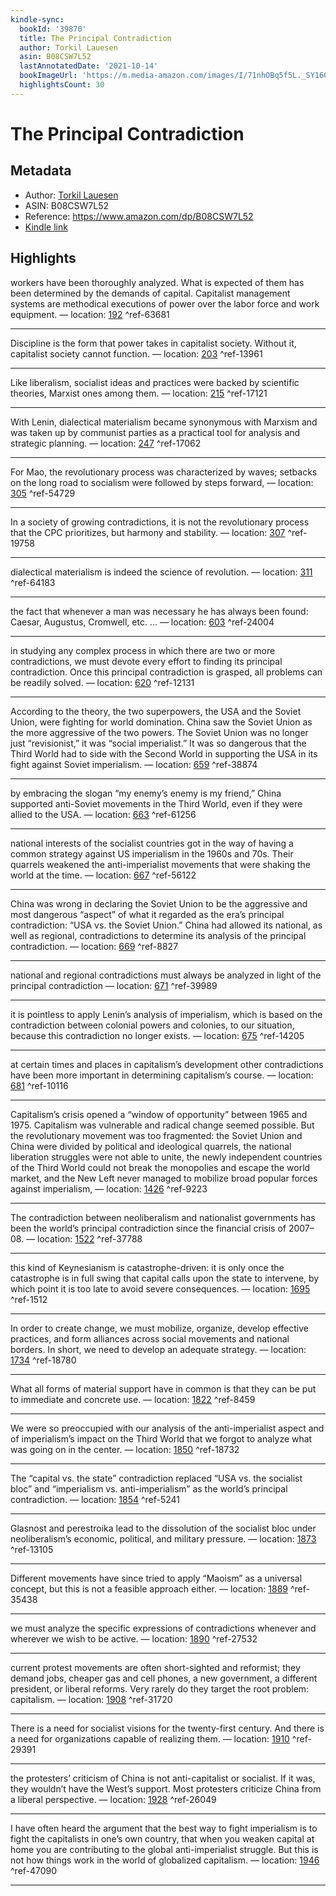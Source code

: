 ```yaml
---
kindle-sync:
  bookId: '39870'
  title: The Principal Contradiction
  author: Torkil Lauesen
  asin: B08CSW7L52
  lastAnnotatedDate: '2021-10-14'
  bookImageUrl: 'https://m.media-amazon.com/images/I/71nhOBq5f5L._SY160.jpg'
  highlightsCount: 30
---
```

# The Principal Contradiction
## Metadata
* Author: [Torkil Lauesen](https://www.amazon.com/Torkil-Lauesen/e/B08DCJQV24/ref=dp_byline_cont_ebooks_1)
* ASIN: B08CSW7L52
* Reference: https://www.amazon.com/dp/B08CSW7L52
* [Kindle link](kindle://book?action=open&asin=B08CSW7L52)

## Highlights
workers have been thoroughly analyzed. What is expected of them has been determined by the demands of capital. Capitalist management systems are methodical executions of power over the labor force and work equipment. — location: [192](kindle://book?action=open&asin=B08CSW7L52&location=192) ^ref-63681

---
Discipline is the form that power takes in capitalist society. Without it, capitalist society cannot function. — location: [203](kindle://book?action=open&asin=B08CSW7L52&location=203) ^ref-13961

---
Like liberalism, socialist ideas and practices were backed by scientific theories, Marxist ones among them. — location: [215](kindle://book?action=open&asin=B08CSW7L52&location=215) ^ref-17121

---
With Lenin, dialectical materialism became synonymous with Marxism and was taken up by communist parties as a practical tool for analysis and strategic planning. — location: [247](kindle://book?action=open&asin=B08CSW7L52&location=247) ^ref-17062

---
For Mao, the revolutionary process was characterized by waves; setbacks on the long road to socialism were followed by steps forward, — location: [305](kindle://book?action=open&asin=B08CSW7L52&location=305) ^ref-54729

---
In a society of growing contradictions, it is not the revolutionary process that the CPC prioritizes, but harmony and stability. — location: [307](kindle://book?action=open&asin=B08CSW7L52&location=307) ^ref-19758

---
dialectical materialism is indeed the science of revolution. — location: [311](kindle://book?action=open&asin=B08CSW7L52&location=311) ^ref-64183

---
the fact that whenever a man was necessary he has always been found: Caesar, Augustus, Cromwell, etc. … — location: [603](kindle://book?action=open&asin=B08CSW7L52&location=603) ^ref-24004

---
in studying any complex process in which there are two or more contradictions, we must devote every effort to finding its principal contradiction. Once this principal contradiction is grasped, all problems can be readily solved. — location: [620](kindle://book?action=open&asin=B08CSW7L52&location=620) ^ref-12131

---
According to the theory, the two superpowers, the USA and the Soviet Union, were fighting for world domination. China saw the Soviet Union as the more aggressive of the two powers. The Soviet Union was no longer just “revisionist,” it was “social imperialist.” It was so dangerous that the Third World had to side with the Second World in supporting the USA in its fight against Soviet imperialism. — location: [659](kindle://book?action=open&asin=B08CSW7L52&location=659) ^ref-38874

---
by embracing the slogan “my enemy’s enemy is my friend,” China supported anti-Soviet movements in the Third World, even if they were allied to the USA. — location: [663](kindle://book?action=open&asin=B08CSW7L52&location=663) ^ref-61256

---
national interests of the socialist countries got in the way of having a common strategy against US imperialism in the 1960s and 70s. Their quarrels weakened the anti-imperialist movements that were shaking the world at the time. — location: [667](kindle://book?action=open&asin=B08CSW7L52&location=667) ^ref-56122

---
China was wrong in declaring the Soviet Union to be the aggressive and most dangerous “aspect” of what it regarded as the era’s principal contradiction: “USA vs. the Soviet Union.” China had allowed its national, as well as regional, contradictions to determine its analysis of the principal contradiction. — location: [669](kindle://book?action=open&asin=B08CSW7L52&location=669) ^ref-8827

---
national and regional contradictions must always be analyzed in light of the principal contradiction — location: [671](kindle://book?action=open&asin=B08CSW7L52&location=671) ^ref-39989

---
it is pointless to apply Lenin’s analysis of imperialism, which is based on the contradiction between colonial powers and colonies, to our situation, because this contradiction no longer exists. — location: [675](kindle://book?action=open&asin=B08CSW7L52&location=675) ^ref-14205

---
at certain times and places in capitalism’s development other contradictions have been more important in determining capitalism’s course. — location: [681](kindle://book?action=open&asin=B08CSW7L52&location=681) ^ref-10116

---
Capitalism’s crisis opened a “window of opportunity” between 1965 and 1975. Capitalism was vulnerable and radical change seemed possible. But the revolutionary movement was too fragmented: the Soviet Union and China were divided by political and ideological quarrels, the national liberation struggles were not able to unite, the newly independent countries of the Third World could not break the monopolies and escape the world market, and the New Left never managed to mobilize broad popular forces against imperialism, — location: [1426](kindle://book?action=open&asin=B08CSW7L52&location=1426) ^ref-9223

---
The contradiction between neoliberalism and nationalist governments has been the world’s principal contradiction since the financial crisis of 2007–08. — location: [1522](kindle://book?action=open&asin=B08CSW7L52&location=1522) ^ref-37788

---
this kind of Keynesianism is catastrophe-driven: it is only once the catastrophe is in full swing that capital calls upon the state to intervene, by which point it is too late to avoid severe consequences. — location: [1695](kindle://book?action=open&asin=B08CSW7L52&location=1695) ^ref-1512

---
In order to create change, we must mobilize, organize, develop effective practices, and form alliances across social movements and national borders. In short, we need to develop an adequate strategy. — location: [1734](kindle://book?action=open&asin=B08CSW7L52&location=1734) ^ref-18780

---
What all forms of material support have in common is that they can be put to immediate and concrete use. — location: [1822](kindle://book?action=open&asin=B08CSW7L52&location=1822) ^ref-8459

---
We were so preoccupied with our analysis of the anti-imperialist aspect and of imperialism’s impact on the Third World that we forgot to analyze what was going on in the center. — location: [1850](kindle://book?action=open&asin=B08CSW7L52&location=1850) ^ref-18732

---
The “capital vs. the state” contradiction replaced “USA vs. the socialist bloc” and “imperialism vs. anti-imperialism” as the world’s principal contradiction. — location: [1854](kindle://book?action=open&asin=B08CSW7L52&location=1854) ^ref-5241

---
Glasnost and perestroika lead to the dissolution of the socialist bloc under neoliberalism’s economic, political, and military pressure. — location: [1873](kindle://book?action=open&asin=B08CSW7L52&location=1873) ^ref-13105

---
Different movements have since tried to apply “Maoism” as a universal concept, but this is not a feasible approach either. — location: [1889](kindle://book?action=open&asin=B08CSW7L52&location=1889) ^ref-35438

---
we must analyze the specific expressions of contradictions whenever and wherever we wish to be active. — location: [1890](kindle://book?action=open&asin=B08CSW7L52&location=1890) ^ref-27532

---
current protest movements are often short-sighted and reformist; they demand jobs, cheaper gas and cell phones, a new government, a different president, or liberal reforms. Very rarely do they target the root problem: capitalism. — location: [1908](kindle://book?action=open&asin=B08CSW7L52&location=1908) ^ref-31720

---
There is a need for socialist visions for the twenty-first century. And there is a need for organizations capable of realizing them. — location: [1910](kindle://book?action=open&asin=B08CSW7L52&location=1910) ^ref-29391

---
the protesters’ criticism of China is not anti-capitalist or socialist. If it was, they wouldn’t have the West’s support. Most protesters criticize China from a liberal perspective. — location: [1928](kindle://book?action=open&asin=B08CSW7L52&location=1928) ^ref-26049

---
I have often heard the argument that the best way to fight imperialism is to fight the capitalists in one’s own country, that when you weaken capital at home you are contributing to the global anti-imperialist struggle. But this is not how things work in the world of globalized capitalism. — location: [1946](kindle://book?action=open&asin=B08CSW7L52&location=1946) ^ref-47090

---
